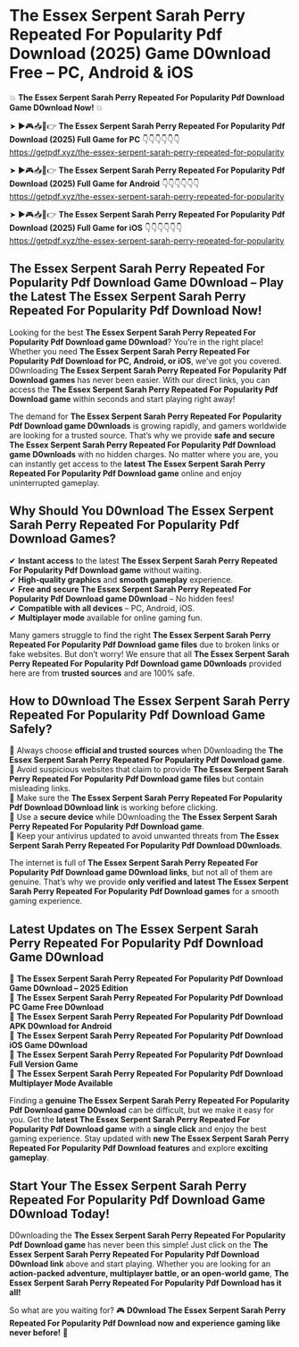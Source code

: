 # The Essex Serpent Sarah Perry Repeated For Popularity Pdf Download (2025) Game D0wnload Free – PC, Android & iOS

💥 **The Essex Serpent Sarah Perry Repeated For Popularity Pdf Download Game D0wnload Now!** 💥  

➤ ►🎮📥📱👉 **The Essex Serpent Sarah Perry Repeated For Popularity Pdf Download (2025) Full Game for PC** 👇👇👇👇👇👇  
https://getpdf.xyz/the-essex-serpent-sarah-perry-repeated-for-popularity  

➤ ►🎮📥📱👉 **The Essex Serpent Sarah Perry Repeated For Popularity Pdf Download (2025) Full Game for Android** 👇👇👇👇👇👇  
https://getpdf.xyz/the-essex-serpent-sarah-perry-repeated-for-popularity  

➤ ►🎮📥📱👉 **The Essex Serpent Sarah Perry Repeated For Popularity Pdf Download (2025) Full Game for iOS** 👇👇👇👇👇👇  
https://getpdf.xyz/the-essex-serpent-sarah-perry-repeated-for-popularity  

## The Essex Serpent Sarah Perry Repeated For Popularity Pdf Download Game D0wnload – Play the Latest The Essex Serpent Sarah Perry Repeated For Popularity Pdf Download Now!

Looking for the best **The Essex Serpent Sarah Perry Repeated For Popularity Pdf Download game D0wnload**? You’re in the right place! Whether you need **The Essex Serpent Sarah Perry Repeated For Popularity Pdf Download for PC, Android, or iOS**, we’ve got you covered. D0wnloading **The Essex Serpent Sarah Perry Repeated For Popularity Pdf Download games** has never been easier. With our direct links, you can access the **The Essex Serpent Sarah Perry Repeated For Popularity Pdf Download game** within seconds and start playing right away!  

The demand for **The Essex Serpent Sarah Perry Repeated For Popularity Pdf Download game D0wnloads** is growing rapidly, and gamers worldwide are looking for a trusted source. That’s why we provide **safe and secure The Essex Serpent Sarah Perry Repeated For Popularity Pdf Download game D0wnloads** with no hidden charges. No matter where you are, you can instantly get access to the **latest The Essex Serpent Sarah Perry Repeated For Popularity Pdf Download game** online and enjoy uninterrupted gameplay.  

## **Why Should You D0wnload The Essex Serpent Sarah Perry Repeated For Popularity Pdf Download Games?**  

✔ **Instant access** to the latest **The Essex Serpent Sarah Perry Repeated For Popularity Pdf Download game** without waiting.  
✔ **High-quality graphics** and **smooth gameplay** experience.  
✔ **Free and secure The Essex Serpent Sarah Perry Repeated For Popularity Pdf Download game D0wnload** – No hidden fees!  
✔ **Compatible with all devices** – PC, Android, iOS.  
✔ **Multiplayer mode** available for online gaming fun.  

Many gamers struggle to find the right **The Essex Serpent Sarah Perry Repeated For Popularity Pdf Download game files** due to broken links or fake websites. But don’t worry! We ensure that all **The Essex Serpent Sarah Perry Repeated For Popularity Pdf Download game D0wnloads** provided here are from **trusted sources** and are 100% safe.  

## **How to D0wnload The Essex Serpent Sarah Perry Repeated For Popularity Pdf Download Game Safely?**  

📌 Always choose **official and trusted sources** when D0wnloading the **The Essex Serpent Sarah Perry Repeated For Popularity Pdf Download game**.  
📌 Avoid suspicious websites that claim to provide **The Essex Serpent Sarah Perry Repeated For Popularity Pdf Download game files** but contain misleading links.  
📌 Make sure the **The Essex Serpent Sarah Perry Repeated For Popularity Pdf Download D0wnload link** is working before clicking.  
📌 Use a **secure device** while D0wnloading the **The Essex Serpent Sarah Perry Repeated For Popularity Pdf Download game**.  
📌 Keep your antivirus updated to avoid unwanted threats from **The Essex Serpent Sarah Perry Repeated For Popularity Pdf Download D0wnloads**.  

The internet is full of **The Essex Serpent Sarah Perry Repeated For Popularity Pdf Download game D0wnload links**, but not all of them are genuine. That’s why we provide **only verified and latest The Essex Serpent Sarah Perry Repeated For Popularity Pdf Download games** for a smooth gaming experience.  

## **Latest Updates on The Essex Serpent Sarah Perry Repeated For Popularity Pdf Download Game D0wnload**  

🔹 **The Essex Serpent Sarah Perry Repeated For Popularity Pdf Download Game D0wnload – 2025 Edition**  
🔹 **The Essex Serpent Sarah Perry Repeated For Popularity Pdf Download PC Game Free D0wnload**  
🔹 **The Essex Serpent Sarah Perry Repeated For Popularity Pdf Download APK D0wnload for Android**  
🔹 **The Essex Serpent Sarah Perry Repeated For Popularity Pdf Download iOS Game D0wnload**  
🔹 **The Essex Serpent Sarah Perry Repeated For Popularity Pdf Download Full Version Game**  
🔹 **The Essex Serpent Sarah Perry Repeated For Popularity Pdf Download Multiplayer Mode Available**  

Finding a **genuine The Essex Serpent Sarah Perry Repeated For Popularity Pdf Download game D0wnload** can be difficult, but we make it easy for you. Get the **latest The Essex Serpent Sarah Perry Repeated For Popularity Pdf Download game** with a **single click** and enjoy the best gaming experience. Stay updated with **new The Essex Serpent Sarah Perry Repeated For Popularity Pdf Download features** and explore **exciting gameplay**.  

## **Start Your The Essex Serpent Sarah Perry Repeated For Popularity Pdf Download Game D0wnload Today!**  

D0wnloading the **The Essex Serpent Sarah Perry Repeated For Popularity Pdf Download game** has never been this simple! Just click on the **The Essex Serpent Sarah Perry Repeated For Popularity Pdf Download D0wnload link** above and start playing. Whether you are looking for an **action-packed adventure, multiplayer battle, or an open-world game**, **The Essex Serpent Sarah Perry Repeated For Popularity Pdf Download has it all!**  

So what are you waiting for? 🎮 **D0wnload The Essex Serpent Sarah Perry Repeated For Popularity Pdf Download now and experience gaming like never before!** 🚀  